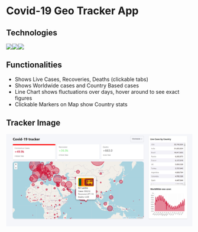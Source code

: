# Covid-19 Geo Tracker App

## Technologies

<div style="display:flex; margin: auto;">
   <img src="https://img.shields.io/badge/React-20232A?style=for-the-badge&logo=react&logoColor=61DAFB">
   <img src="https://img.shields.io/badge/Node.js-339933?style=for-the-badge&logo=nodedotjs&logoColor=white">
   <img src="https://img.shields.io/badge/Chart.js-FF6384?style=for-the-badge&logo=chartdotjs&logoColor=white">
</div>

## Functionalities

- Shows Live Cases, Recoveries, Deaths (clickable tabs)
- Shows Worldwide cases and Country Based cases
- Line Chart shows fluctuations over days, hover around to see exact figures
- Clickable Markers on Map show Country stats


## Tracker Image
<img src="Covid_Geo_Tracker.PNG">
